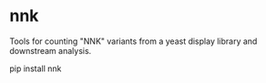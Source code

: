 # nnk
Tools for counting "NNK" variants from a yeast display library and downstream analysis.

pip install nnk
